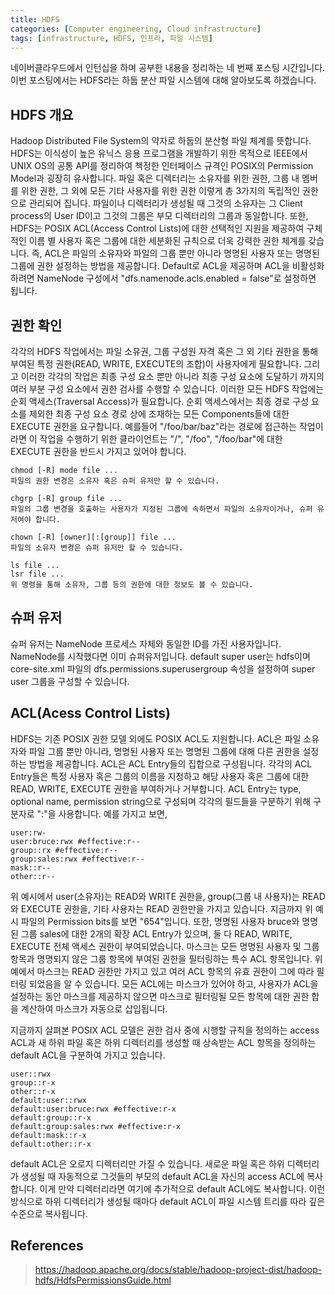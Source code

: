 ```yaml
---
title: HDFS
categories: [Computer engineering, Cloud infrastructure]
tags: [infrastructure, HDFS, 인프라, 파일 시스템]
---
```


네이버클라우드에서 인턴십을 하며 공부한 내용을 정리하는 네 번째 포스팅 시간입니다. 이번 포스팅에서는 HDFS라는 하둡 분산 파일 시스템에 대해 알아보도록 하겠습니다.

## HDFS 개요

Hadoop Distributed File System의 약자로 하둡의 분산형 파일 체계를 뜻합니다. HDFS는 이식성이 높은 유닉스 응용 프로그램을 개발하기 위한 목적으로 IEEE에서 UNIX OS의 공통 API를 정리하여 책정한 인터페이스 규격인 POSIX의 Permission Model과 굉장히 유사합니다. 파일 혹은 디렉터리는 소유자를 위한 권한, 그룹 내 멤버를 위한 권한, 그 외에 모든 기타 사용자를 위한 권한 이렇게 총 3가지의 독립적인 권한으로 관리되어 집니다. 파일이나 디렉터리가 생성될 때 그것의 소유자는  그 Client process의 User ID이고 그것의 그룹은 부모 디렉터리의 그룹과 동일합니다. 또한, HDFS는 POSIX ACL(Access Control Lists)에 대한 선택적인 지원을 제공하여 구체적인 이름 별 사용자 혹은 그룹에 대한 세분화된 규칙으로 더욱 강력한 권한 체계를 갖습니다. 즉, ACL은 파일의 소유자와 파일의 그룹 뿐만 아니라 명명된 사용자 또는 명명된 그룹에 권한 설정하는 방법을 제공합니다. Default로 ACL을 제공하며 ACL을 비활성화 하려면 NameNode 구성에서 "dfs.namenode.acls.enabled = false"로 설정하면 됩니다.

## 권한 확인

각각의 HDFS 작업에서는 파일 소유권, 그룹 구성원 자격 혹은 그 외 기타 권한을 통해 부여된 특정 권한(READ, WRITE, EXECUTE의 조합)이 사용자에게 필요합니다. 그리고 이러한 각각의 작업은 최종 구성 요소 뿐만 아니라 최종 구성 요소에 도달하기 까지의 여러 부분 구성 요소에서 권한 검사를 수행할 수 있습니다. 이러한 모든 HDFS 작업에는 순회 액세스(Traversal Access)가 필요합니다. 순회 액세스에서는 최종 경로 구성 요소를 제외한 최종 구성 요소 경로 상에 조재하는 모든 Components들에 대한 EXECUTE 권한을 요구합니다. 예를들어 "/foo/bar/baz"라는 경로에 접근하는 작업이라면 이 작업을 수행하기 위한 클라이언트는 "/", "/foo", "/foo/bar"에 대한 EXECUTE 권한을 반드시 가지고 있어야 합니다.

```
chmod [-R] mode file ... 
파일의 권한 변경은 소유자 혹은 슈퍼 유저만 할 수 있습니다.

chgrp [-R] group file ...
파일의 그룹 변경을 호출하는 사용자가 지정된 그룹에 속하면서 파일의 소유자이거나, 슈퍼 유저여야 합니다.

chown [-R] [owner][:[group]] file ...
파일의 소유자 변경은 슈퍼 유저만 할 수 있습니다.

ls file ...
lsr file ...
위 명령을 통해 소유자, 그룹 등의 권한에 대한 정보도 볼 수 있습니다. 
```

## 슈퍼 유저

슈퍼 유저는 NameNode 프로세스 자체와 동일한 ID를 가진 사용자입니다. NameNode를 시작했다면 이미 슈퍼유저입니다. default super user는 hdfs이며 core-site.xml 파일의 dfs.permissions.superusergroup 속성을 설정하여 super user 그룹을 구성할 수 있습니다. 

## ACL(Acess Control Lists)

HDFS는 기존 POSIX 권한 모델 외에도 POSIX ACL도 지원합니다. ACL은 파일 소유자와 파일 그룹 뿐만 아니라, 명명된 사용자 또는 명명된 그룹에 대해 다른 권한을 설정하는 방법을 제공합니다. ACL은 ACL Entry들의 집합으로 구성됩니다. 각각의 ACL Entry들은 특정 사용자 혹은 그룹의 이름을 지정하고 해당 사용자 혹은 그룹에 대한 READ, WRITE, EXECUTE 권한을 부여하거나 거부합니다. ACL Entry는 type, optional name, permission string으로 구성되며 각각의 필드들을 구분하기 위해 구분자로 ":"을 사용합니다. 예를 가지고 보면,

```
user:rw-
user:bruce:rwx #effective:r--
group::rx #effective:r--
group:sales:rwx #effective:r--
mask::r--
other::r--
```

위 예시에서 user(소유자)는 READ와 WRITE 권한을, group(그룹 내 사용자)는 READ와 EXECUTE 권한을, 기타 사용자는 READ 권한만을 가지고 있습니다. 지금까지 위 예시 파일의 Permission bits를 보면 "654"입니다. 또한, 명명된 사용자 bruce와 명명된 그룹 sales에 대한 2개의 확장 ACL Entry가 있으며, 둘 다 READ, WRITE, EXECUTE 전체 액세스 권한이 부여되었습니다. 마스크는 모든 명명된 사용자 및 그룹 항목과 명명되지 않은 그룹 항목에 부여된 권한을 필터링하는 특수 ACL 항목입니다. 위 예에서 마스크는 READ 권한만 가지고 있고 여러 ACL 항목의 유효 권한이 그에 따라 필터링 되었음을 알 수 있습니다. 모든 ACL에는 마스크가 있어야 하고, 사용자가 ACL을 설정하는 동안 마스크를 제공하지 않으면 마스크로 필터링될 모든 항목에 대한 권한 합을 계산하여 마스크가 자동으로 삽입됩니다.

지금까지 살펴본 POSIX ACL 모델은 권한 검사 중에 시행할 규칙을 정의하는 access ACL과 새 하위 파일 혹은 하위 디렉터리를 생성할 때 상속받는 ACL 항목을 정의하는 default ACL을 구분하여 가지고 있습니다. 

```
user::rwx
group::r-x
other::r-x
default:user::rwx
default:user:bruce:rwx #effective:r-x
default:group::r-x
default:group:sales:rwx #effective:r-x
default:mask::r-x
default:other::r-x
```

default ACL은 오로지 디렉터리만 가질 수 있습니다. 새로운 파일 혹은 하위 디렉터리가 생성될 때 자동적으로 그것들의 부모의 default ACL을 자신의 access ACL에 복사합니다. 이게 만약 디렉터리라면 여기에  추가적으로 default ACL에도 복사합니다. 이런 방식으로 하위 디렉터리가 생성될 때마다 default ACL이 파일 시스템 트리를 따라 깊은 수준으로 복사됩니다. 


## References
> https://hadoop.apache.org/docs/stable/hadoop-project-dist/hadoop-hdfs/HdfsPermissionsGuide.html   

